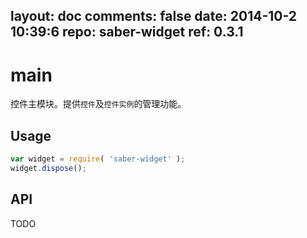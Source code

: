layout: doc
comments: false
date: 2014-10-2 10:39:6
repo: saber-widget
ref: 0.3.1
---

# main

控件主模块。提供`控件`及`控件实例`的管理功能。


## Usage

``` javascript
var widget = require( 'saber-widget' );
widget.dispose();
```

## API

TODO

